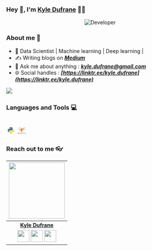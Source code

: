 ### Hey 👋, I'm [Kyle Dufrane](https://linktr.ee/kyle.dufrane) 👨‍💻

<p align="center"><img src="https://static.wixstatic.com/media/b44604_ab93759af2504ae99f450fd63a4b562d~mv2.gif" alt="Developer" border="0"></p>

<!-- :smiley: Recent graduate from Flatiron Data Science Bootcamp (August 2021) **[Team KJSCE Robocon](https://kjscerobocon.tech/)**
-->

### About me :eyes:

- :dart: Data Scientist | Machine learning | Deep learning |
- :writing_hand: Writing blogs on **_[Medium](https://medium.com/@kyle-dufrane)_**
- :e-mail: Ask me about anything : **_[kyle.dufrane@gmail.com](kyle.dufrane@gmail.com)_**
- 🌐 Social handles : **_[https://linktr.ee/kyle.dufrane](https://linktr.ee/kyle.dufrane)_**

<img width="60%" src="https://github-readme-stats.vercel.app/api?username=kyledufrane&show_icons=true&theme=tokyonight" />

### Languages and Tools :computer:

<br/>
<code><img height="25" src="https://raw.githubusercontent.com/github/explore/80688e429a7d4ef2fca1e82350fe8e3517d3494d/topics/python/python.png"></code>
<code><img height="25" src="https://raw.githubusercontent.com/github/explore/80688e429a7d4ef2fca1e82350fe8e3517d3494d/topics/tensorflow/tensorflow.png"></code>
<br/>

### Reach out to me 👓

|                                                                                                                                                                                                        <a href="https://kyledufrane.github.io/"><img src="https://i.ibb.co/d2x8jD3/icon-programmer-14.png" width="150px" height="150px" /></a>                                                                                                                                                                                                        |
| :--------------------------------------------------------------------------------------------------------------------------------------------------------------------------------------------------------------------------------------------------------------------------------------------------------------------------------------------------------------------------------------------------------------------------------------------------------------------------------------------------------------------------------------------------------------------------: |
|                                                                                                                                                                                                                                                             **[Kyle Dufrane](https://linktr.ee/kyle.dufrane)**                                                                                                                                                                                                                                                              |
| <a href="https://github.com/kyledufrane"><img src="https://cdn.iconscout.com/icon/free/png-256/github-108-438008.png" width="32px" height="32px"></a> <a href="https://www.facebook.com/kyle.duf"><img src="https://i.ibb.co/zmYNW4p/facebook.png" width="32px" height="32px"></a> <a href="https://www.linkedin.com/in/kyle-dufrane-8131086b/"><img src="https://i.ibb.co/Kx2GSrT/linkedin.png" width="32px" height="32px"></a> |

<!--
**hritik5102/hritik5102** is a ✨ _special_ ✨ repository because its `README.md` (this file) appears on your GitHub profile.

Here are some ideas to get you started:

- 🔭 I’m currently working on ...
- 🌱 I’m currently learning ...
- 👯 I’m looking to collaborate on ...
- 🤔 I’m looking for help with ...
- 💬 Ask me about ...
- 📫 How to reach me: ...
- 😄 Pronouns: ...
- ⚡ Fun fact: ...
-->
